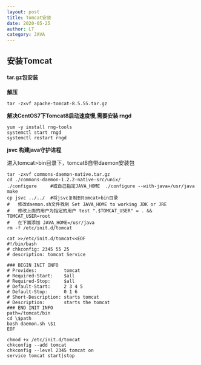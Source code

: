```yaml
---
layout: post
title: Tomcat安装
date: 2020-05-25
author: LT
category: JAVA
---
```


## 安装Tomcat

#### tar.gz包安装

**解压**

```
tar -zxvf apache-tomcat-8.5.55.tar.gz
```

**解决CentOS7下Tomcat8启动速度慢,需要安装 rngd** 

```
yum -y install rng-tools
systemctl start rngd
systemctl restart rngd
```

**jsvc 构建java守护进程**

进入tomcat>bin目录下，tomcat8自带daemon安装包

```
tar -zxvf commons-daemon-native.tar.gz
cd ./commons-daemon-1.2.2-native-src/unix/
./configure		#或自己指定JAVA_HOME  ./configure --with-java=/usr/java
make
cp jsvc ../../ 	#将jsvc复制到tomcat>bin目录
#	修改daemon.sh文件找到 Set JAVA_HOME to working JDK or JRE 
#	修改上面的用户为指定的用户 test ".$TOMCAT_USER" = . && TOMCAT_USER=root
# 	在下面添加 JAVA_HOME=/usr/java
rm -f /etc/init.d/tomcat
```

```
cat >>/etc/init.d/tomcat<<EOF
#!/bin/bash
# chkconfig: 2345 55 25
# description: tomcat Service

### BEGIN INIT INFO
# Provides:          tomcat
# Required-Start:    $all
# Required-Stop:     $all
# Default-Start:     2 3 4 5
# Default-Stop:      0 1 6
# Short-Description: starts tomcat
# Description:       starts the tomcat
### END INIT INFO
path=/tomcat/bin
cd \$path
bash daemon.sh \$1
EOF
```

```
chmod +x /etc/init.d/tomcat
chkconfig --add tomcat
chkconfig --level 2345 tomcat on
service tomcat start|stop
```

